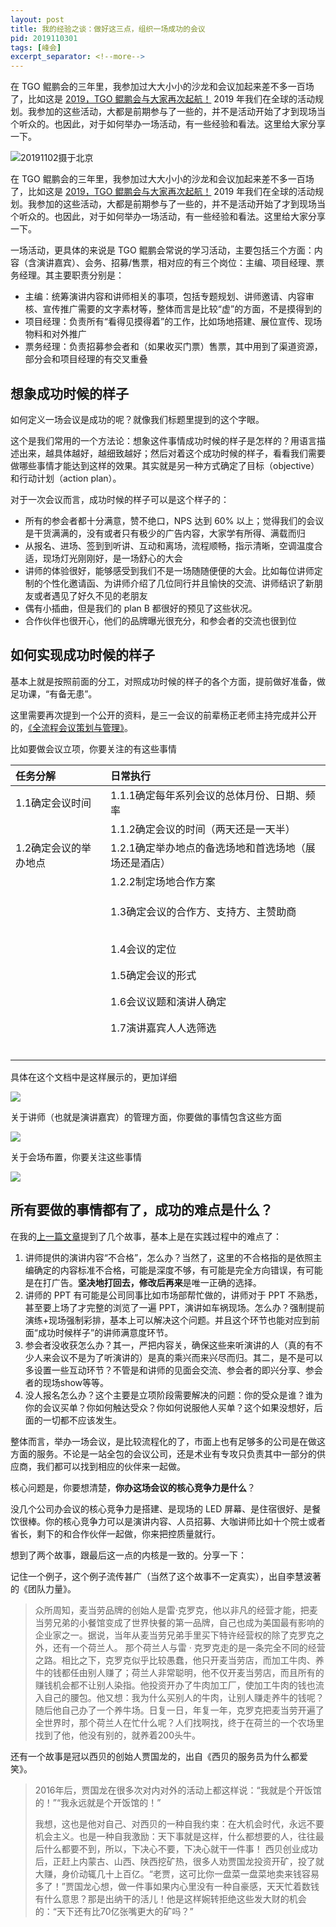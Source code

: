 ```yaml
---
layout: post
title: 我的经验之谈：做好这三点，组织一场成功的会议
pid: 2019110301
tags: [峰会]
excerpt_separator: <!--more-->
---
```

在 TGO 鲲鹏会的三年里，我参加过大大小小的沙龙和会议加起来差不多一百场了，比如这是 [2019，TGO 鲲鹏会与大家再次起航！](https://mp.weixin.qq.com/s/6vKzcHKylj5vGpwQzhvbKQ) 2019 年我们在全球的活动规划。我参加的这些活动，大都是前期参与了一些的，并不是活动开始了才到现场当个听众的。也因此，对于如何举办一场活动，有一些经验和看法。这里给大家分享一下。

<!--more-->
![20191102摄于北京](/uploads/2019/11/01-yellow-leaves-in-fall.jpg)

在 TGO 鲲鹏会的三年里，我参加过大大小小的沙龙和会议加起来差不多一百场了，比如这是 [2019，TGO 鲲鹏会与大家再次起航！](https://mp.weixin.qq.com/s/6vKzcHKylj5vGpwQzhvbKQ) 2019 年我们在全球的活动规划。我参加的这些活动，大都是前期参与了一些的，并不是活动开始了才到现场当个听众的。也因此，对于如何举办一场活动，有一些经验和看法。这里给大家分享一下。


一场活动，更具体的来说是 TGO 鲲鹏会常说的学习活动，主要包括三个方面：内容（含演讲嘉宾）、会务、招募/售票，相对应的有三个岗位：主编、项目经理、票务经理。其主要职责分别是：

* 主编：统筹演讲内容和讲师相关的事项，包括专题规划、讲师邀请、内容审核、宣传推广需要的文字素材等，整体而言是比较“虚”的方面，不是摸得到的
* 项目经理：负责所有“看得见摸得着”的工作，比如场地搭建、展位宣传、现场物料和对外推广
* 票务经理：负责招募参会者和（如果收买门票）售票，其中用到了渠道资源，部分会和项目经理的有交叉重叠


## 想象成功时候的样子

如何定义一场会议是成功的呢？就像我们标题里提到的这个字眼。

这个是我们常用的一个方法论：想象这件事情成功时候的样子是怎样的？用语言描述出来，越具体越好，越细致越好；然后对着这个成功时候的样子，看看我们需要做哪些事情才能达到这样的效果。其实就是另一种方式确定了目标（objective）和行动计划（action plan）。

对于一次会议而言，成功时候的样子可以是这个样子的：

* 所有的参会者都十分满意，赞不绝口，NPS 达到 60% 以上；觉得我们的会议是干货满满的，没有或者只有极少的广告内容，大家学有所得、满载而归
* 从报名、进场、签到到听讲、互动和离场，流程顺畅，指示清晰，空调温度合适，现场灯光刚刚好，是一场舒心的大会
* 讲师的体验很好，能够感受到我们不是一场随随便便的大会。比如每位讲师定制的个性化邀请函、为讲师介绍了几位同行并且愉快的交流、讲师结识了新朋友或者遇见了好久不见的老朋友
* 偶有小插曲，但是我们的 plan B 都很好的预见了这些状况。
* 合作伙伴也很开心，他们的品牌曝光很充分，和参会者的交流也很到位

## 如何实现成功时候的样子

基本上就是按照前面的分工，对照成功时候的样子的各个方面，提前做好准备，做足功课，“有备无患”。

这里需要再次提到一个公开的资料，是三一会议的前辈杨正老师主持完成并公开的，[《全流程会议策划与管理》](http://zhaoxinlong.cn/uploads/2019/10/01-%E5%85%A8%E6%B5%81%E7%A8%8B%E4%BC%9A%E8%AE%AE%E7%AD%96%E5%88%92%E4%B8%8E%E7%AE%A1%E7%90%86-2019%E6%9D%AD%E5%B7%9EMICE.pdf)。

比如要做会议立项，你要关注的有这些事情

|任务分解    |日常执行|
| :--    |:-- |
|1.1确定会议时间|1.1.1确定每年系列会议的总体月份、日期、频率|
||1.1.2确定会议的时间（两天还是一天半）|
|1.2确定会议的举办地点|1.2.1确定举办地点的备选场地和首选场地（展场还是酒店）|
|      |1.2.2制定场地合作方案|
     |      |1.2.3会场考察|
      |      |1.2.4场地合作谈判|
      |      |1.2.5场地合作合同协议或备忘录签订|
      |1.3确定会议的合作方、支持方、主赞助商|1.3.1确定是否有联合主办方、学术支持方|
      |      |1.3.2会议合作方案（赞助计划）|
      |      |1.3.3合作方书面商函|
     |      |1.3.4跟踪并获得批复|
      |      |1.3.5进一步优化合作协议|
      |      |1.3.6协议签订以及预付款|
      |1.4会议的定位|1.4.1预设会议的规模目标，对标竞争者|
      |      |1.4.2来宾的行业类别、重点行业类别等|
      |      |1.4.3来宾的层次定位，听众身份是采购还是市场|
      |1.5确定会议的形式|1.5.1 会议的分类是技术会、招商会、说明会  |
      |      |1.5.2会议的讨论形式及数量(主旨演讲、主题演讲、圆桌讨论、专业培训、小组讨论) |
      |      |1.5.3演讲嘉宾的招募形式、数量、境内外嘉宾的初步⼈选和⽐例|
      |1.6会议议题和演讲⼈确定|1.6.1 确定会议议题，广泛对内、对外调研、受众研究和竞争者研究|
      |      |1.6.2召开规划咨询委员会、顾问会议、成⽴立顾问委员会 |
      |      |1.6.3初步确定会议议题类别和范围|
      |1.7演讲嘉宾⼈人选筛选|1.7.1确定演讲人的参与方式(一对一推荐为主还是对外开放征集评选为主)  |
      |      |1.7.2根据参与方式制定演讲嘉宾招募⽅案或邀请函|
      |      |1.7.3根据方案开展嘉宾邀请⼯作(设计嘉宾征集商函、 推⼴信等)|
      |      |1.7.4合作⽅推荐和联络(合作方、学术支持方等)|
      |      |1.7.5定期回顾进展、评估人选、初步人选|
      |      |1.7.6人选的确定和变更事宜 |
      |      |1.7.7签订演讲⼈意向书、确认书|



具体在这个文档中是这样展示的，更加详细

![](/uploads/2019/11/03-on-proposal.png)

关于讲师（也就是演讲嘉宾）的管理方面，你要做的事情包含这些方面

![](/uploads/2019/11/01-on-speakers.png)

关于会场布置，你要关注这些事情

![](/uploads/2019/11/02-on-room-arrangement.png)


## 所有要做的事情都有了，成功的难点是什么？

在我的[上一篇文章](http://zhaoxinlong.cn/2019/10/3-months-preparation-for-300-attendees.html)提到了几个故事，基本上是在实践过程中的难点了：

1. 讲师提供的演讲内容“不合格”，怎么办？当然了，这里的不合格指的是依照主编确定的内容标准不合格，可能是深度不够，有可能是完全方向错误，有可能是在打广告。**坚决地打回去，修改后再来**是唯一正确的选择。
2. 讲师的 PPT  有可能是公司同事比如市场部帮忙做的，讲师对于 PPT 不熟悉，甚至要上场了才完整的浏览了一遍 PPT，演讲如车祸现场。怎么办？强制提前演练+现场强制彩排，基本上可以解决这个问题。并且这个环节也能对应到前面“成功时候样子”的讲师满意度环节。
3. 参会者没收获怎么办？其一，严把内容关，确保这些来听演讲的人（真的有不少人来会议不是为了听演讲的）是真的乘兴而来兴尽而归。其二，是不是可以多设置一些互动环节？不管是和讲师的见面会交流、参会者的即兴分享、参会者的现场show等等。
4. 没人报名怎么办？这个主要是立项阶段需要解决的问题：你的受众是谁？谁为你的会议买单？你如何触达受众？你如何说服他人买单？这个如果没想好，后面的一切都不应该发生。

整体而言，举办一场会议，是比较流程化的了，市面上也有足够多的公司是在做这方面的服务。不论是一站全包的会议公司，还是术业有专攻只负责其中一部分的供应商，我们都可以找到相应的伙伴来一起做。

核心问题是，你要想清楚，**你办这场会议的核心竞争力是什么**？

没几个公司办会议的核心竞争力是搭建、是现场的 LED  屏幕、是住宿很好、是餐饮很棒。你的核心竞争力可以是演讲内容、人员招募、大咖讲师比如十个院士或者省长，剩下的和合作伙伴一起做，你来把控质量就行。

想到了两个故事，跟最后这一点的内核是一致的。分享一下：

记住一个例子，这个例子流传甚广（当然了这个故事不一定真实），出自李慧波著的《团队力量》。

>众所周知，麦当劳品牌的创始人是雷·克罗克，他以非凡的经营才能，把麦当劳兄弟的小餐馆变成了世界快餐的第一品牌，自己也成为美国最有影响的企业家之一。据说，当年从麦当劳兄弟手里买下特许经营权的除了克罗克之外，还有一个荷兰人。
>那个荷兰人与雷 · 克罗克走的是一条完全不同的经营之路。相比之下，克罗克似乎比较愚蠢，他只开麦当劳店，而加工牛肉、养牛的钱都任由别人赚了；荷兰人非常聪明，他不仅开麦当劳店，而且所有的赚钱机会都不让别人染指。他投资开办了牛肉加工厂，使加工牛肉的钱也流入自己的腰包。他又想：我为什么买别人的牛肉，让别人赚走养牛的钱呢？随后他自己办了一个养牛场。日复一日，年复一年，克罗克把麦当劳开遍了全世界时，那个荷兰人在忙什么呢？人们找啊找，终于在荷兰的一个农场里找到了他，他没有别的，就养着200头牛。

还有一个故事是冠以西贝的创始人贾国龙的，出自《西贝的服务员为什么都爱笑》。

>2016年后，贾国龙在很多次对内对外的活动上都这样说：“我就是个开饭馆的！”“我永远就是个开饭馆的！”
>
>我想，这也是他对自己、对西贝的一种自我约束：在大机会时代，永远不要机会主义。也是一种自我激励：天下事就是这样，什么都想要的人，往往最后什么都要不到，所以，下决心不要，下决心就干一件事！
>西贝创业成功后，正赶上内蒙古、山西、陕西挖矿热，很多人劝贾国龙投资开矿，投了就大赚，身价动辄几十上百亿。“老贾，这可比你一盘菜一盘菜地卖来钱容易多了！”贾国龙心想，做一件事如果内心里没有一种自豪感，天天忙着数钱有什么意思？那是出纳干的活儿！他是这样婉转拒绝这些发大财的机会的：“天下还有比70亿张嘴更大的矿吗？”


